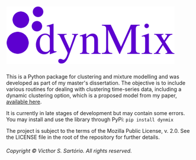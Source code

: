 # ![dynMix](dynmix.png)

This is a Python package for clustering and mixture modelling and was developed as part of my master's dissertation. The objective is to include various routines for dealing with clustering time-series data, including a dynamic clustering option, which is a proposed model from my paper, [available here](https://arxiv.org/abs/2002.01890).       

It is currently in late stages of development but may contain some errors. You may install and use the library through PyPi:
```pip install dynmix```

The project is subject to the terms of the Mozilla Public License, v. 2.0. See the LICENSE file in the root of the repository for further details.

###### Copyright &copy; Victhor S. Sartório. All rights reserved.
